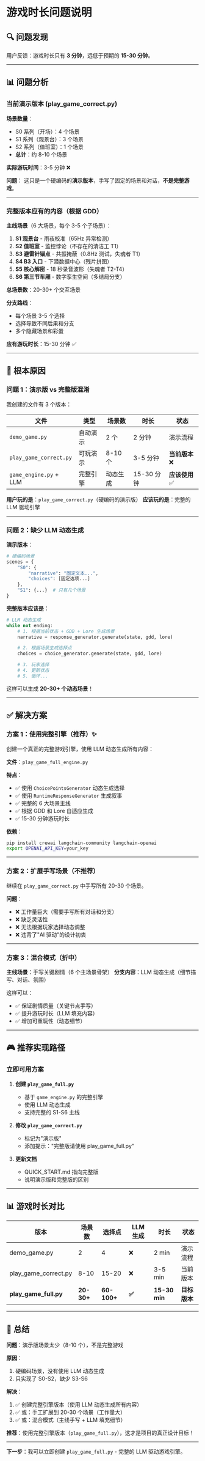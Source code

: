 # 游戏时长问题说明

## 🔍 问题发现

用户反馈：游戏时长只有 **3 分钟**，远低于预期的 **15-30 分钟**。

---

## 📊 问题分析

### 当前演示版本 (play_game_correct.py)

**场景数量**：
- S0 系列（开场）：4 个场景
- S1 系列（观景台）：3 个场景
- S2 系列（值班室）：1 个场景
- **总计**：约 8-10 个场景

**实际游玩时间**：3-5 分钟 ❌

**问题**：
这只是一个硬编码的**演示版本**，手写了固定的场景和对话，**不是完整游戏**。

---

### 完整版本应有的内容（根据 GDD）

**主线场景**（6 大场景，每个 3-5 个子场景）：
1. **S1 观景台** - 雨夜校准（65Hz 异常检测）
2. **S2 值班室** - 监控悖论（不存在的清洁工 T1）
3. **S3 避雷针锚点** - 共振掩蔽（0.8Hz 测试，失魂者 T1）
4. **S4 B3 入口** - 下潜数据中心（残片拼图）
5. **S5 核心解密** - 18 秒录音波形（失魂者 T2-T4）
6. **S6 第三节车厢** - 数字孪生空间（多结局分支）

**总场景数**：20-30+ 个交互场景

**分支路线**：
- 每个场景 3-5 个选择
- 选择导致不同后果和分支
- 多个隐藏场景和彩蛋

**应有游玩时长**：15-30 分钟 ✅

---

## 🎯 根本原因

### 问题 1：演示版 vs 完整版混淆

我创建的文件有 3 个版本：

| 文件 | 类型 | 场景数 | 时长 | 状态 |
|------|------|--------|------|------|
| `demo_game.py` | 自动演示 | 2 个 | 2 分钟 | 演示流程 |
| `play_game_correct.py` | 可玩演示 | 8-10 个 | 3-5 分钟 | **当前版本** ❌ |
| `game_engine.py` + LLM | 完整引擎 | 动态生成 | 15-30 分钟 | **应该使用** ✅ |

**用户玩的是**：`play_game_correct.py`（硬编码的演示版）
**应该玩的是**：完整的 LLM 驱动引擎

---

### 问题 2：缺少 LLM 动态生成

**演示版本**：
```python
# 硬编码场景
scenes = {
    "S0": {
        "narrative": "固定文本...",
        "choices": [固定选项...]
    },
    "S1": {...}  # 只有几个场景
}
```

**完整版本应该是**：
```python
# LLM 动态生成
while not ending:
    # 1. 根据当前状态 + GDD + Lore 生成场景
    narrative = response_generator.generate(state, gdd, lore)

    # 2. 根据场景生成选择点
    choices = choice_generator.generate(state, gdd, lore)

    # 3. 玩家选择
    # 4. 更新状态
    # 5. 循环...
```

这样可以生成 **20-30+ 个动态场景**！

---

## ✅ 解决方案

### 方案 1：使用完整引擎（推荐）✨

创建一个真正的完整游戏引擎，使用 LLM 动态生成所有内容：

**文件**：`play_game_full_engine.py`

**特点**：
- ✅ 使用 `ChoicePointsGenerator` 动态生成选择
- ✅ 使用 `RuntimeResponseGenerator` 生成叙事
- ✅ 完整的 6 大场景主线
- ✅ 根据 GDD 和 Lore 自适应生成
- ✅ 15-30 分钟游玩时长

**依赖**：
```bash
pip install crewai langchain-community langchain-openai
export OPENAI_API_KEY=your_key
```

---

### 方案 2：扩展手写场景（不推荐）

继续在 `play_game_correct.py` 中手写所有 20-30 个场景。

**问题**：
- ❌ 工作量巨大（需要手写所有对话和分支）
- ❌ 缺乏灵活性
- ❌ 无法根据玩家选择动态调整
- ❌ 违背了"AI 驱动"的设计初衷

---

### 方案 3：混合模式（折中）

**主线场景**：手写关键剧情（6 个主场景骨架）
**分支内容**：LLM 动态生成（细节描写、对话、氛围）

这样可以：
- ✅ 保证剧情质量（关键节点手写）
- ✅ 提升游玩时长（LLM 填充内容）
- ✅ 增加可重玩性（动态细节）

---

## 🎮 推荐实现路径

### 立即可用方案

1. **创建 `play_game_full.py`**
   - 基于 `game_engine.py` 的完整引擎
   - 使用 LLM 动态生成
   - 支持完整的 S1-S6 主线

2. **修改 `play_game_correct.py`**
   - 标记为"演示版"
   - 添加提示："完整版请使用 play_game_full.py"

3. **更新文档**
   - QUICK_START.md 指向完整版
   - 说明演示版和完整版的区别

---

## 📊 游戏时长对比

| 版本 | 场景数 | 选择点 | LLM 生成 | 时长 | 状态 |
|------|--------|--------|----------|------|------|
| demo_game.py | 2 | 4 | ❌ | 2 min | 演示流程 |
| play_game_correct.py | 8-10 | 15-20 | ❌ | 3-5 min | 当前版本 |
| **play_game_full.py** | **20-30+** | **60-100+** | **✅** | **15-30 min** | **目标版本** |

---

## 🎯 总结

**问题**：演示版场景太少（8-10 个），不是完整游戏

**原因**：
1. 硬编码场景，没有使用 LLM 动态生成
2. 只实现了 S0-S2，缺少 S3-S6

**解决**：
1. ✅ 创建完整引擎版本（使用 LLM 动态生成所有内容）
2. ✅ 或：手工扩展到 20-30 个场景（工作量大）
3. ✅ 或：混合模式（主线手写 + LLM 填充细节）

**推荐**：使用完整引擎版本（`play_game_full.py`），这才是项目的真正设计目标！

---

**下一步**：我可以立即创建 `play_game_full.py` - 完整的 LLM 驱动游戏引擎。

